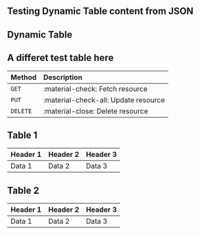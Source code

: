 ## Testing Dynamic Table content from JSON

## Dynamic Table

<div id="data-table" class="cipam-table"></div>

<script>

fetch('../table/data.json')
  .then(response => response.json())
  .then(data => {
    const table = generateTableFromJson(data);

    // Append the table to the container element
    const container = document.getElementById('data-table');
    container.appendChild(table);
  })
  .catch(error => {
    console.error('Error fetching the JSON file:', error);
  });
</script>


## A differet test table here

| Method      | Description                          |
| :---------- | :----------------------------------- |
| `GET`       | :material-check:     Fetch resource  |
| `PUT`       | :material-check-all: Update resource |
| `DELETE`    | :material-close:     Delete resource |


## Table 1

<table id="table1">
  <thead>
    <tr>
      <th>Header 1</th>
      <th>Header 2</th>
      <th>Header 3</th>
    </tr>
  </thead>
  <tbody>
    <tr>
      <td>Data 1</td>
      <td>Data 2</td>
      <td>Data 3</td>
    </tr>
  </tbody>
</table>

## Table 2

<table id="table2">
  <thead>
    <tr>
      <th>Header 1</th>
      <th>Header 2</th>
      <th>Header 3</th>
    </tr>
  </thead>
  <tbody>
    <tr>
      <td>Data 1</td>
      <td>Data 2</td>
      <td>Data 3</td>
    </tr>
  </tbody>
</table>




<script>
    window.addEventListener('DOMContentLoaded', function() {
        loadDynamicTable('table1', '../table/sample1.csv');
        loadDynamicTable('table2', '../table/sample2.csv');
    });


</script>
